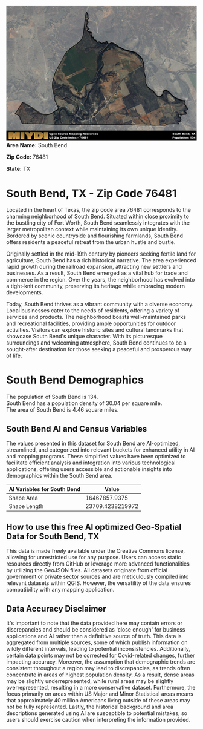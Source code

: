 ![Image Alt Text](../_images/76481.png)
**Area Name:** South Bend

**Zip Code:** 76481

**State:** TX


# South Bend, TX - Zip Code 76481

Located in the heart of Texas, the zip code area 76481 corresponds to the charming neighborhood of South Bend. Situated within close proximity to the bustling city of Fort Worth, South Bend seamlessly integrates with the larger metropolitan context while maintaining its own unique identity. Bordered by scenic countryside and flourishing farmlands, South Bend offers residents a peaceful retreat from the urban hustle and bustle.

Originally settled in the mid-19th century by pioneers seeking fertile land for agriculture, South Bend has a rich historical narrative. The area experienced rapid growth during the railroad expansion, attracting new settlers and businesses. As a result, South Bend emerged as a vital hub for trade and commerce in the region. Over the years, the neighborhood has evolved into a tight-knit community, preserving its heritage while embracing modern developments.

Today, South Bend thrives as a vibrant community with a diverse economy. Local businesses cater to the needs of residents, offering a variety of services and products. The neighborhood boasts well-maintained parks and recreational facilities, providing ample opportunities for outdoor activities. Visitors can explore historic sites and cultural landmarks that showcase South Bend's unique character. With its picturesque surroundings and welcoming atmosphere, South Bend continues to be a sought-after destination for those seeking a peaceful and prosperous way of life.

# South Bend Demographics

The population of South Bend is 134.  
South Bend has a population density of 30.04 per square mile.  
The area of South Bend is 4.46 square miles.  

## South Bend AI and Census Variables

The values presented in this dataset for South Bend are AI-optimized, streamlined, and categorized into relevant buckets for enhanced utility in AI and mapping programs. These simplified values have been optimized to facilitate efficient analysis and integration into various technological applications, offering users accessible and actionable insights into demographics within the South Bend area.

| AI Variables for South Bend | Value |
|-------------|-------|
| Shape Area | 16467857.9375 |
| Shape Length | 23709.4238219972 |

## How to use this free AI optimized Geo-Spatial Data for South Bend, TX

This data is made freely available under the Creative Commons license, allowing for unrestricted use for any purpose. Users can access static resources directly from GitHub or leverage more advanced functionalities by utilizing the GeoJSON files. All datasets originate from official government or private sector sources and are meticulously compiled into relevant datasets within QGIS. However, the versatility of the data ensures compatibility with any mapping application.

## Data Accuracy Disclaimer
It's important to note that the data provided here may contain errors or discrepancies and should be considered as 'close enough' for business applications and AI rather than a definitive source of truth. This data is aggregated from multiple sources, some of which publish information on wildly different intervals, leading to potential inconsistencies. Additionally, certain data points may not be corrected for Covid-related changes, further impacting accuracy. Moreover, the assumption that demographic trends are consistent throughout a region may lead to discrepancies, as trends often concentrate in areas of highest population density. As a result, dense areas may be slightly underrepresented, while rural areas may be slightly overrepresented, resulting in a more conservative dataset. Furthermore, the focus primarily on areas within US Major and Minor Statistical areas means that approximately 40 million Americans living outside of these areas may not be fully represented. Lastly, the historical background and area descriptions generated using AI are susceptible to potential mistakes, so users should exercise caution when interpreting the information provided.
